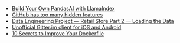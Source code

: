 <!-- daily.dev BOOKMARKS:START -->
- [Build Your Own PandasAI with LlamaIndex](https://app.daily.dev/posts/Z2AFQWYho?utm_source=rss&utm_medium=bookmarks&utm_campaign=HXokpWzAezAZPdGcYtCZz)
- [GitHub has too many hidden features](https://app.daily.dev/posts/KT3O0mh20?utm_source=rss&utm_medium=bookmarks&utm_campaign=HXokpWzAezAZPdGcYtCZz)
- [Data Engineering Project — Retail Store Part 2 — Loading the Data](https://app.daily.dev/posts/HtPwfJcx1?utm_source=rss&utm_medium=bookmarks&utm_campaign=HXokpWzAezAZPdGcYtCZz)
- [Unofficial Gitter.im client for iOS and Android](https://app.daily.dev/posts/JvAY10l5f?utm_source=rss&utm_medium=bookmarks&utm_campaign=HXokpWzAezAZPdGcYtCZz)
- [10 Secrets to Improve Your Dockerfile](https://app.daily.dev/posts/SNgdmfSfs?utm_source=rss&utm_medium=bookmarks&utm_campaign=HXokpWzAezAZPdGcYtCZz)
<!-- daily.dev BOOKMARKS:END -->
